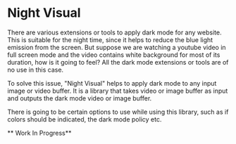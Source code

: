 # Night Visual

There are various extensions or tools to apply dark mode for any website. This is suitable for the night time, since it helps to reduce the blue light emission from the screen. But suppose we are watching a youtube video in full screen mode and the video contains white background for most of its duration, how is it going to feel? All the dark mode extensions or tools are of no use in this case.

To solve this issue, "Night Visual" helps to apply dark mode to any input image or video buffer. It is a library that takes video or image buffer as input and outputs the dark mode video or image buffer.

There is going to be certain options to use while using this library, such as if colors should be indicated, the dark mode policy etc.

** Work In Progress**

